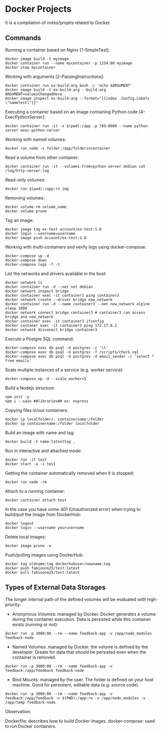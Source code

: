 # Docker Projects

It is a compilation of notes/projets related to Docker.

## Commands
 

Running a container based on Nginx [1-SimpleTest]:

````
docker image build -t myimage
docker container run --name mycontainer -p 1234:80 myimage 
docker stop mycontainer
````

Working with arguments [2-PassingInstructions]:

````
docker container run ex-build-arg bash -c 'echo $ARGUMENT'
docker image build -t ex-build-arg --build-arg ARGUMENT=valuesChangedHere .
docker image inspect ex-build-arg --format="{{index .Config.Labels \"nameTest\"}}"
````

Executing a container based on an image containing Python code [4-ExecPythonServer]:

```
docker container run -it -v $(pwd):/app -p 789:8000 --name python-server exec-python-server
```

Working with named volumes:
````
docker run node -v folder:/app/folderincontainer
````

Read a volume from other container:
```
docker container run -it --volumes-from=python-server debian cat /log/http-server.log
```

Read-only volumes:
````
docker run $(pwd):/app:ro img
````


Removing volumes:
````
docker volume rm volume_name
docker volume prune
````


Tag an image:

```
docker image tag ex-test account/ex-test:1.0
docker login --username=username
docker image push account/ex-test:1.0
```

Working with multi-containers and verify logs using docker-compose:

```
docker-compose up -d
docker-compose down
docker-compose logs -f -t
```

List the networks and drivers available in the host:

```
docker network ls
docker container run -d --net not debian
docker network inspect bridge
docker container exec -it container1 ping container2
docker network create --driver bridge new_network
docker container run -d --name container3 --net new_network alpine sleep 1000
docker network connect bridge container3 # container3 can access bridge and new_network
docker container exec -it container3 ifconfig
docker contaner exec -it container3 ping 172.17.0.2
docker network disconect bridge container3
```

Execute a Postgre SQL command:
```
docker-compose exec db psql -U postgres -c '\l'
docker-compose exec db psql -U postgres -f /scripts/check.sql
docker-compose exec db psql -U postgres -d email_sender -c 'select * from emails' 
```

Scale multiple instances of a service (e.g. worker service):
```
docker-compose up -d --scale worker=5
```

Build a Nodejs structure:

```
npm init -y
npm i --save ##libraries## ex: express
```

Copying files in/out containers:
````
docker cp localfolder/. containername:/folder
docker cp containername:/folder localfolder
````

Build an image with name and tag:

````
docker build -t name:latesttag .
````

Run in interactive and attached mode:
````
docker run -it test
docker start -a -i test
````

Getting the container automatically removed when it is stopped:
```
docker run node -rm
```

Attach to a running container:
````
docker container attach test
````

In the case you have some 401 (Unauthorized error) when trying to build/pull the image from DockerHub:

````
docker logout
docker login --username yourusername
````

Delete local images:
`````
docker image prune -a
`````

Push/pulling images using DockerHub:

````
docker tag oldname:tag dockerhubuser/newname:tag
docker push fabioono25/test:latest  
docker pull fabioono25/test:latest  
````

## Types of External Data Storages

The longer internal path of the defined volumes will be evaluated with high-priority:

- Anonymous Volumes: managed by Docker. Docker generates a volume during the container execution. Data is persisted while this container exists (running or not):

````
docker run -p 3000:80 --rm --name feedback-app -v /app/node_modules feedback-node
````

- Named Volumes: managed by Docker. the volume is defined by the developer. Greate for data that should be persisted even when the container is removed.

````
docker run -p 3000:80 --rm --name feedback-app -v feedback:/app/feedback feedback-node
````

- Bind Mounts: managed by the user. The folder is defined on your host machine. Good for persistent, editable data (e.g. source code).

````
docker run -p 3000:80 --rm --name feedback-app -v feedback:/app/feedback -v $(PWD):/app:ro -v /app/node_modules -v /app/temp feedback-node
````

Observation:

Dockerfile: describes how to build Docker images.
docker-compose: used to run Docker containers.

